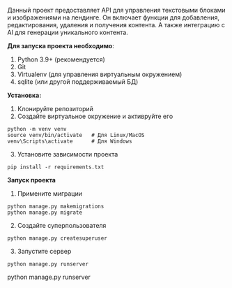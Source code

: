 Данный проект предоставляет API для управления текстовыми блоками и изображениями на лендинге. Он включает функции для добавления, редактирования, удаления и получения контента. А также интеграцию с AI для генерации уникального контента.

**Для запуска проекта необходимо**:
1. Python 3.9+ (рекомендуется)
2. Git
3. Virtualenv (для управления виртуальным окружением)
4. sqlite (или другой поддерживаемый БД)

**Установка:**
1. Клонируйте репозиторий
2. Создайте виртуальное окружение и активруйте его
```
python -m venv venv
source venv/bin/activate   # Для Linux/MacOS
venv\Scripts\activate      # Для Windows
```
3. Установите зависимости проекта
```
pip install -r requirements.txt
```
**Запуск проекта**
1. Примените миграции
```
python manage.py makemigrations
python manage.py migrate
```
2. Создайте суперпользователя
```
python manage.py createsuperuser
```
3. Запустите сервер
```
python manage.py runserver
```
python manage.py runserver
```

